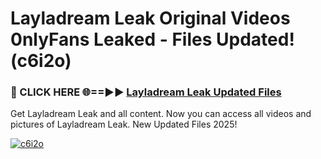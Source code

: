 # Layladream Leak Original Videos 0nlyFans Leaked - Files Updated! (c6i2o)

<h3>🔴 CLICK HERE 🌐==►► <a href="https://tinyurl.com/2wckxsce" rel="nofollow">Layladream Leak Updated Files</a></h3>

Get Layladream Leak and all content. Now you can access all videos and pictures of Layladream Leak. New Updated Files 2025!

[![c6i2o](https://i.imgur.com/AFduVYN.gif)](https://tinyurl.com/2wckxsce)
